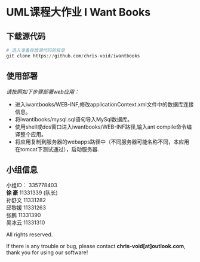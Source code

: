 # UML课程大作业 I Want Books

## 下载源代码

```python
# 进入准备存放源代码的目录
git clone https://github.com/chris-void/iwantbooks
```


## 使用部署

*请按照如下步骤部署web应用：*

+ 进入iwantbooks/WEB-INF,修改applicationContext.xml文件中的数据库连接信息。       
+ 将iwantibooks/mysql.sql语句导入MySql数据库。      
+ 使用shell或dos窗口进入iwantbooks/WEB-INF路径,输入ant compile命令编译整个应用。       
+ 将应用复制到服务器的webapps路径中（不同服务器可能名称不同，本应用在tomcat下测试通过），启动服务器.       


## 小组信息

小组ID：   335778403     
**徐 豪**   11331339 (队长)    
孙舒文  11331282         
       邱黎媛  11331263    
       张鹏    11331390     
       吴冰云  11331310    


All rights reserved.

If there is any trouble or bug, please contact **chris-void[at]outlook.com**, thank you for using our software!
